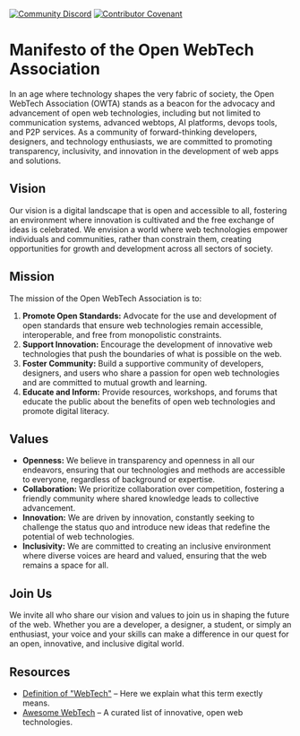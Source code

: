 [![Community Discord](https://img.shields.io/discord/1232848386080899083?label=Discord&labelColor=5865F2&logo=discord&logoColor=white)](https://discord.gg/uWQrByVyNA)
[![Contributor Covenant](https://img.shields.io/badge/Contributor%20Covenant-2.1-4baaaa.svg)](CODE_OF_CONDUCT.md)

# Manifesto of the Open WebTech Association

In an age where technology shapes the very fabric of society, the Open WebTech Association (OWTA) stands as a beacon for the advocacy and advancement of open web technologies, including but not limited to communication systems, advanced webtops, AI platforms, devops tools, and P2P services. As a community of forward-thinking developers, designers, and technology enthusiasts, we are committed to promoting transparency, inclusivity, and innovation in the development of web apps and solutions.

## Vision

Our vision is a digital landscape that is open and accessible to all, fostering an environment where innovation is cultivated and the free exchange of ideas is celebrated. We envision a world where web technologies empower individuals and communities, rather than constrain them, creating opportunities for growth and development across all sectors of society.

## Mission

The mission of the Open WebTech Association is to:

1. **Promote Open Standards:** Advocate for the use and development of open standards that ensure web technologies remain accessible, interoperable, and free from monopolistic constraints.
2. **Support Innovation:** Encourage the development of innovative web technologies that push the boundaries of what is possible on the web.
3. **Foster Community:** Build a supportive community of developers, designers, and users who share a passion for open web technologies and are committed to mutual growth and learning.
4. **Educate and Inform:** Provide resources, workshops, and forums that educate the public about the benefits of open web technologies and promote digital literacy.

## Values

- **Openness:** We believe in transparency and openness in all our endeavors, ensuring that our technologies and methods are accessible to everyone, regardless of background or expertise.
- **Collaboration:** We prioritize collaboration over competition, fostering a friendly community where shared knowledge leads to collective advancement.
- **Innovation:** We are driven by innovation, constantly seeking to challenge the status quo and introduce new ideas that redefine the potential of web technologies.
- **Inclusivity:** We are committed to creating an inclusive environment where diverse voices are heard and valued, ensuring that the web remains a space for all.

## Join Us

We invite all who share our vision and values to join us in shaping the future of the web. Whether you are a developer, a designer, a student, or simply an enthusiast, your voice and your skills can make a difference in our quest for an open, innovative, and inclusive digital world.

## Resources

- [Definition of "WebTech"](https://github.com/open-webtech/owta-publications/blob/main/meta/webtech-definition.md) – Here we explain what this term exectly means.
- [Awesome WebTech](https://github.com/open-webtech/awesome-webtech#readme) – A curated list of innovative, open web technologies.
